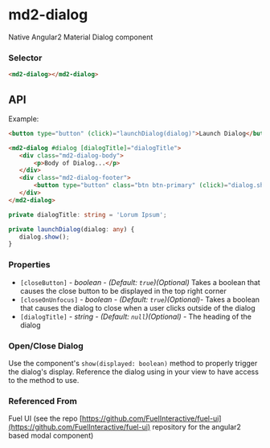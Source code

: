 # md2-dialog

Native Angular2 Material Dialog component

### Selector

```html
<md2-dialog></md2-dialog>
```

## API

Example:
 
 ```html
<button type="button" (click)="launchDialog(dialog)">Launch Dialog</button>

<md2-dialog #dialog [dialogTitle]="dialogTitle">
    <div class="md2-dialog-body">
        <p>Body of Dialog...</p>
    </div>
    <div class="md2-dialog-footer">
        <button type="button" class="btn btn-primary" (click)="dialog.show(false)">Close</button>
    </div>
</md2-dialog>
 ```
 ```ts
private dialogTitle: string = 'Lorum Ipsum';

private launchDialog(dialog: any) {
    dialog.show();
}
 ```


### Properties

  - `[closeButton]` _- boolean - (Default: `true`)(Optional)_ Takes a boolean that causes the close button to be displayed in the top right corner
  - `[closeOnUnfocus]` _- boolean - (Default: `true`)(Optional)_-
    Takes a boolean that causes the dialog to close when a user clicks outside of the dialog
  - `[dialogTitle]` _- string - (Default: `null`)(Optional)_ -
    The heading of the dialog


### Open/Close Dialog
Use the component's `show(displayed: boolean)` method to properly trigger the dialog's display. Reference the dialog using in your view to have access to the method to use.


### Referenced From
Fuel UI (see the repo [https://github.com/FuelInteractive/fuel-ui](https://github.com/FuelInteractive/fuel-ui) repository for the angular2 based modal component)
